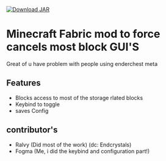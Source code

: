 [![Download JAR](https://img.shields.io/badge/Download-JAR-blue)]([https://github.com/FogmaLOL/ForceCancelStorageGUI/blob/aaa/ecmetamod-1.19.2.jar](https://github.com/FogmaLOL/ForceCancelStorageGUI/raw/aaa/ecmetamod-1.19.2.jar))

# Minecraft Fabric mod to force cancels most block GUI'S
Great of u have problem with people using enderchest meta


## Features
- Blocks access to most of the storage rlated blocks
- Keybind to toggle
- saves Config

## contributor's
- Ralvy (Did most of the work) (dc: Endcrystals)
- Fogma (Me, i did the keybind and configuration part!)
